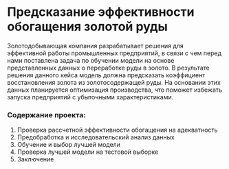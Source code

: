# Предсказание эффективности обогащения золотой руды

Золотодобывающая компания разрабатывает решения для эффективной работы промышленных предприятий, в связи с чем перед нами поставлена задача по обучении модели на основе представленных данных о переработке руды в золото. В результате решения данного кейса модель должна предсказать коэффициент восстановления золота из золотосодержащей руды. На основании этих данных планируется оптимизация производства, что поможет избежать запуска предприятий с убыточными характеристиками.

### Содержание проекта:
1. Проверка рассчетной эффективности обогащения на адекватность
2. Предобработка и исследовательский анализ данных
3. Обучение и выбор лучшей модели
4. Проверка лучшей модели на тестовой выборке
5. Заключение
